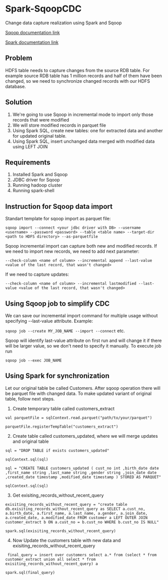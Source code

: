 # Spark-SqoopCDC

Change data capture realization using Spark and Sqoop

[Sqoop documentation link](https://sqoop.apache.org/docs/1.4.7/SqoopUserGuide.html)

[Spark documentation link](https://spark.apache.org/docs/latest/)

## Problem
HDFS table needs to capture changes from the source RDB table. For example source RDB table has 1 million records and half of them have been changed, so we need to synchronize changed records with our HDFS database.

## Solution
1) We're going to use Sqoop in incremental mode to import only those records that were modified
2) We will store modified records in parquet file 
3) Using Spark SQL, create new tables: one for extracted data and another for updated original table.
4) Using Spark SQL, insert unchanged data merged with modified data using LEFT JOIN

## Requirements
1) Installed Spark and Sqoop
2) JDBC driver for Sqoop
3) Running hadoop cluster
4) Running spark-shell

## Instruction for Sqoop data import
Standart template for sqoop import as parquet file:

`sqoop import --connect <your jdbc driver with DB> --username <username> --password <password> --table <table name> --target-dir <path to HDFS directory> --as-parquetfile`

Sqoop incremental import can capture both new and modified records. If we need to import new records, we need to add next parameter:

`--check-column <name of column> --incremental append --last-value <value of the last record, that wasn't changed>`

If we need to capture updates:

`--check-column <name of column> --incremental lastmodified --last-value <value of the last record, that wasn't changed>`

## Using Sqoop job to simplify CDC
We can save our incremental import command for multiple usage without specifying --last-value attribute. Example: 

`sqoop job --create MY_JOB_NAME --import --connect` etc.

Sqoop will identify last-value attribute on first run and will change it if there will be larger value, so we don't need to specify it manually. To execute job run

`sqoop job --exec JOB_NAME`

## Using Spark for synchronization
Let our original table be called Customers. After sqoop operation there will be parquet file with changed data. To make updated variant of original table, follow next steps.
1) Create temporary table called customers_extract

  `val parquetFile = sqlContext.read.parquet("path/to/your/parquet")`
  
  `parquetFile.registerTempTable("customers_extract")`

2) Create table called customers_updated, where we will merge updates and original table

  `sql = "DROP TABLE if exists customers_updated"`
  
  `sqlContext.sql(sql)`
  
  `sql = "CREATE TABLE customers_updated ( cust_no int ,birth_date date ,first_name string ,last_name string ,gender string ,join_date date ,created_date timestamp ,modified_date timestamp ) STORED AS PARQUET"`
  
  `sqlContext.sql(sql)`
  
 3) Get exisiting_records_without_recent_query
 
 `exisiting_records_without_recent_query = "create table db.exisiting_records_without_recent_query as SELECT a.cust_no, a.birth_date, a.first_name, a.last_name, a.gender, a.join_date, a.created_date, a.modified_date FROM customer a LEFT OUTER JOIN customer_extract b ON a.cust_no = b.cust_no WHERE b.cust_no IS NULL"`
 
 `spark.sql(exisiting_records_without_recent_query)`
 
 4) Now Update the customers table with new data and exisiting_records_without_recent_query

 `  final_query = insert over customers select a.* from (select * from customer_extract union all select * from exisiting_records_without_recent_query) a `

  `spark.sql(final_query)`
